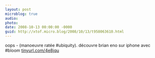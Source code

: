 ```yaml
---
layout: post
microblog: true
audio: 
photo: 
date: 2008-10-13 00:00:00 -0000
guid: http://xtof.micro.blog/2008/10/13/t958063610.html
---
```

oops - (manoeuvre ratée #ubiquity). découvre brian eno sur iphone avec #bloom [tinyurl.com/4e8jqu](http://tinyurl.com/4e8jqu)
